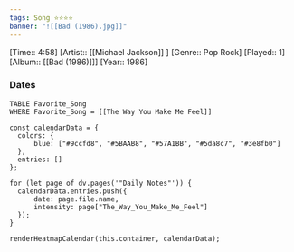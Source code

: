 ```yaml
---
tags: Song ⭐⭐⭐⭐ 
banner: "![[Bad (1986).jpg]]"
---
```

[Time:: 4:58]
[Artist:: [[Michael Jackson]] ]
[Genre:: Pop Rock]
[Played:: 1]
[Album:: [[Bad (1986)]]]
[Year:: 1986]
### Dates
````dataview
TABLE Favorite_Song
WHERE Favorite_Song = [[The Way You Make Me Feel]]
````
  ```dataviewjs
const calendarData = { 
	colors: { 
		blue: ["#9ccfd8", "#5BAAB8", "#57A1BB", "#5da8c7", "#3e8fb0"] 
	}, 
	entries: [] 
}; 

for (let page of dv.pages('"Daily Notes"')) { 
	calendarData.entries.push({ 
		date: page.file.name, 
		intensity: page["The_Way_You_Make_Me_Feel"]
	}); 
} 

renderHeatmapCalendar(this.container, calendarData);
```
